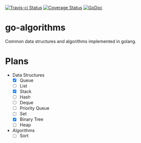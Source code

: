 [![Travis-ci Status](https://travis-ci.org/cizixs/go-algorithms.svg?branch=master)](https://travis-ci.org/cizixs/go-algorithms)
[![Coverage Status](https://coveralls.io/repos/github/cizixs/go-algorithms/badge.svg)](https://coveralls.io/github/cizixs/go-algorithms)
[![GoDoc](https://godoc.org/github.com/cizixs/go-algorithms?status.svg)](https://godoc.org/github.com/cizixs/go-algorithms)

# go-algorithms
Common data structures and algorithms implemented in golang.

# Plans

- Data Structures
    - [x] Queue
    - [ ] List
    - [X] Stack
    - [ ] Hash
    - [ ] Deque
    - [ ] Priority Queue
    - [ ] Set
    - [X] Binary Tree
    - [ ] Heap

- Algorithms
    - [ ] Sort
